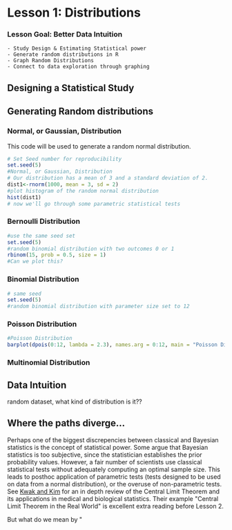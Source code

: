 # Lesson 1: Distributions

### Lesson Goal: Better Data Intuition
	- Study Design & Estimating Statistical power
	- Generate random distributions in R
	- Graph Random Distributions
	- Connect to data exploration through graphing

## Designing a Statistical Study

## Generating Random distributions

### Normal, or Gaussian, Distribution

This code will be used to generate a random normal distribution.

```R
# Set Seed number for reproducibility
set.seed(5)
#Normal, or Gaussian, Distribution
# Our distribution has a mean of 3 and a standard deviation of 2.
dist1<-rnorm(1000, mean = 3, sd = 2)
#plot histogram of the random normal distribution
hist(dist1)
# now we'll go through some parametric statistical tests

```

### Bernoulli Distribution
```R
#use the same seed set
set.seed(5)
#random binomial distribution with two outcomes 0 or 1
rbinom(15, prob = 0.5, size = 1)
#Can we plot this?
```
### Binomial Distribution
```R
# same seed
set.seed(5)
#random binomial distribution with parameter size set to 12
```



### Poisson Distribution
```R
#Poisson Distribution
barplot(dpois(0:12, lambda = 2.3), names.arg = 0:12, main = "Poisson Distribution")
```

### Multinomial Distribution



## Data Intuition

random dataset, what kind of distribution is it??

## Where the paths diverge...

Perhaps one of the biggest discrepencies between classical and Bayesian statistics is the concept of statistical power.
Some argue that Bayesian statistics is too subjective, since the statistician establishes the prior probability values.
However, a fair number of scientists use classical statistical tests without adequately computing an optimal sample size.
This leads to posthoc application of parametric tests (tests designed to be used on data from a normal distribution), or
the overuse of non-parametric tests. See [Kwak and Kim](https://www.ncbi.nlm.nih.gov/pmc/articles/PMC5370305/) for an in
depth review of the Central Limit Theorem and its applications in medical and biological statistics. Their example
"Central Limit Theorem in the Real World" is excellent extra reading before Lesson 2.

But what do we mean by "
